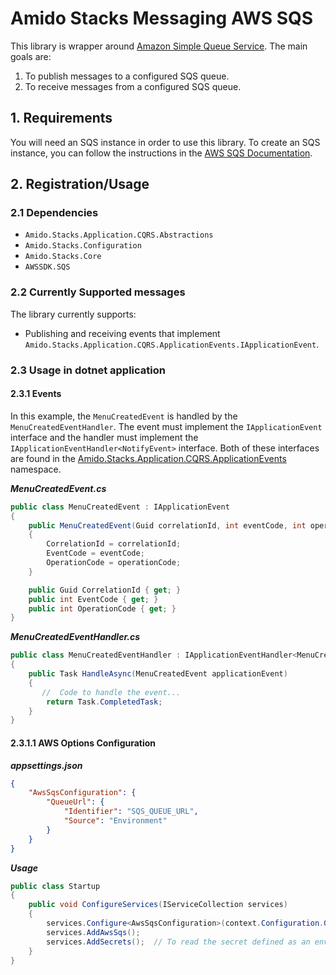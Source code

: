 # Amido Stacks Messaging AWS SQS

This library is wrapper around [Amazon Simple Queue Service](https://aws.amazon.com/sqs/).
The main goals are:

1. To publish messages to a configured SQS queue.
2. To receive messages from a configured SQS queue.

## 1. Requirements

You will need an SQS instance in order to use this library. To create an SQS instance, you can follow the instructions in the [AWS SQS Documentation](https://docs.aws.amazon.com/sdk-for-net/v3/developer-guide/sqs-apis-intro.html).

## 2. Registration/Usage

### 2.1 Dependencies

- `Amido.Stacks.Application.CQRS.Abstractions`
- `Amido.Stacks.Configuration`
- `Amido.Stacks.Core`
- `AWSSDK.SQS`

### 2.2 Currently Supported messages

The library currently supports:

- Publishing and receiving events that implement `Amido.Stacks.Application.CQRS.ApplicationEvents.IApplicationEvent`.

### 2.3 Usage in dotnet application

#### 2.3.1 Events

In this example, the `MenuCreatedEvent` is handled by the `MenuCreatedEventHandler`.  The event must implement the `IApplicationEvent` interface and the handler must implement the `IApplicationEventHandler<NotifyEvent>` interface.  Both of these interfaces are found in the [Amido.Stacks.Application.CQRS.ApplicationEvents](https://github.com/Ensono/stacks-dotnet-packages-cqrs-abstractions) namespace.

***MenuCreatedEvent.cs***

```cs
public class MenuCreatedEvent : IApplicationEvent
{
    public MenuCreatedEvent(Guid correlationId, int eventCode, int operationCode)
    {
        CorrelationId = correlationId;
        EventCode = eventCode;
        OperationCode = operationCode;
    }

    public Guid CorrelationId { get; }
    public int EventCode { get; }
    public int OperationCode { get; }
}
```

***MenuCreatedEventHandler.cs***

```cs
public class MenuCreatedEventHandler : IApplicationEventHandler<MenuCreatedEvent>
{
    public Task HandleAsync(MenuCreatedEvent applicationEvent)
    {
       //  Code to handle the event...
        return Task.CompletedTask;
    }
}
```

#### 2.3.1.1 AWS Options Configuration

***appsettings.json***

```json
{
    "AwsSqsConfiguration": {
        "QueueUrl": {
            "Identifier": "SQS_QUEUE_URL",
            "Source": "Environment"
        }
    }
}
```

***Usage***

```cs
public class Startup
{
    public void ConfigureServices(IServiceCollection services)
    {
        services.Configure<AwsSqsConfiguration>(context.Configuration.GetSection("AwsSqsConfiguration"));
        services.AddAwsSqs();
        services.AddSecrets();  // To read the secret defined as an environment variable appsettings.json.
    }
}
```
